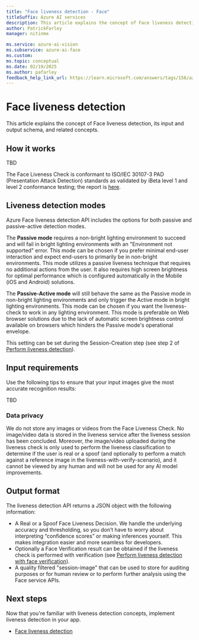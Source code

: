 ```yaml
---
title: "Face liveness detection - Face"
titleSuffix: Azure AI services
description: This article explains the concept of Face liveness detection, its input and output schema, and related concepts. 
author: PatrickFarley
manager: nitinme

ms.service: azure-ai-vision
ms.subservice: azure-ai-face
ms.custom:
ms.topic: conceptual
ms.date: 02/19/2025
ms.author: pafarley
feedback_help_link_url: https://learn.microsoft.com/answers/tags/156/azure-face
---
```


# Face liveness detection

This article explains the concept of Face liveness detection, its input and output schema, and related concepts. 

## How it works

TBD

The Face Liveness Check is conformant to ISO/IEC 30107-3 PAD (Presentation Attack Detection) standards as validated by iBeta level 1 and level 2 conformance testing; the report is [here](https://www.ibeta.com/wp-content/uploads/2023/11/230622-Microsoft-PAD-Level-2-Confirmation-Letter.pdf).


## Liveness detection modes

Azure Face liveness detection API includes the options for both passive and passive-active detection modes.

The **Passive mode** requires a non-bright lighting environment to succeed and will fail in bright lighting environments with an "Environment not supported" error. This mode can be chosen if you prefer minimal end-user interaction and expect end-users to primarily be in non-bright environments.  This mode utilizes a passive liveness technique that requires no additional actions from the user. It also requires high screen brightness for optimal performance which is configured automatically in the Mobile (iOS and Android) solutions.

The **Passive-Active mode** will still behave the same as the Passive mode in non-bright lighting environments and only trigger the Active mode in bright lighting environments. This mode can be chosen if you want the liveness-check to work in any lighting environment. This mode is preferable on Web browser solutions due to the lack of automatic screen brightness control available on browsers which hinders the Passive mode's operational envelope.

This setting can be set during the Session-Creation step (see step 2 of [Perform liveness detection](#perform-liveness-detection)).


## Input requirements

Use the following tips to ensure that your input images give the most accurate recognition results:

TBD

<!--[!INCLUDE [identity-input-id-verification-composition](includes/identity-input-id-verification-composition.md)]-->

### Data privacy

We do not store any images or videos from the Face Liveness Check. No image/video data is stored in the liveness service after the liveness session has been concluded. Moreover, the image/video uploaded during the liveness check is only used to perform the liveness classification to determine if the user is real or a spoof (and optionally to perform a match against a reference image in the liveness-with-verify-scenario), and it cannot be viewed by any human and will not be used for any AI model improvements.

## Output format

The liveness detection API returns a JSON object with the following information:
- A Real or a Spoof Face Liveness Decision. We handle the underlying accuracy and thresholding, so you don’t have to worry about interpreting “confidence scores” or making inferences yourself. This makes integration easier and more seamless for developers.
- Optionally a Face Verification result can be obtained if the liveness check is performed with verification (see [Perform liveness detection with face verification](#perform-liveness-detection-with-face-verification)).
- A quality filtered "session-image" that can be used to store for auditing purposes or for human review or to perform further analysis using the Face service APIs.


## Next steps

Now that you're familiar with liveness detection concepts, implement liveness detection in your app.

* [Face liveness detection](./tutorials/liveness.md)
